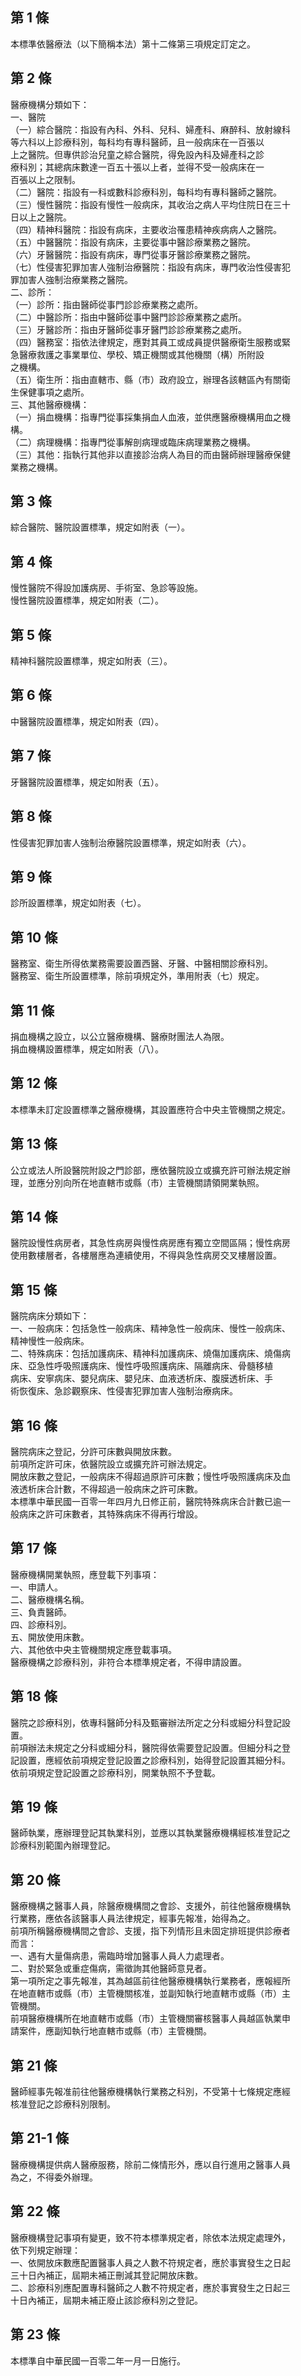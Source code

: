 第 1 條
-------
本標準依醫療法（以下簡稱本法）第十二條第三項規定訂定之。

第 2 條
-------
醫療機構分類如下：  
一、醫院  
（一）綜合醫院：指設有內科、外科、兒科、婦產科、麻醉科、放射線科  
      等六科以上診療科別，每科均有專科醫師，且一般病床在一百張以  
      上之醫院。但專供診治兒童之綜合醫院，得免設內科及婦產科之診  
      療科別；其總病床數達一百五十張以上者，並得不受一般病床在一  
      百張以上之限制。  
（二）醫院：指設有一科或數科診療科別，每科均有專科醫師之醫院。  
（三）慢性醫院：指設有慢性一般病床，其收治之病人平均住院日在三十  
      日以上之醫院。  
（四）精神科醫院：指設有病床，主要收治罹患精神疾病病人之醫院。  
（五）中醫醫院：指設有病床，主要從事中醫診療業務之醫院。  
（六）牙醫醫院：指設有病床，專門從事牙醫診療業務之醫院。  
（七）性侵害犯罪加害人強制治療醫院：指設有病床，專門收治性侵害犯  
      罪加害人強制治療業務之醫院。  
二、診所：  
（一）診所：指由醫師從事門診診療業務之處所。  
（二）中醫診所：指由中醫師從事中醫門診診療業務之處所。  
（三）牙醫診所：指由牙醫師從事牙醫門診診療業務之處所。  
（四）醫務室：指依法律規定，應對其員工或成員提供醫療衛生服務或緊  
      急醫療救護之事業單位、學校、矯正機關或其他機關（構）所附設  
      之機構。  
（五）衛生所：指由直轄市、縣（市）政府設立，辦理各該轄區內有關衛  
      生保健事項之處所。  
三、其他醫療機構：  
（一）捐血機構：指專門從事採集捐血人血液，並供應醫療機構用血之機  
      構。  
（二）病理機構：指專門從事解剖病理或臨床病理業務之機構。  
（三）其他：指執行其他非以直接診治病人為目的而由醫師辦理醫療保健  
      業務之機構。

第 3 條
-------
綜合醫院、醫院設置標準，規定如附表（一）。

第 4 條
-------
慢性醫院不得設加護病房、手術室、急診等設施。  
慢性醫院設置標準，規定如附表（二）。

第 5 條
-------
精神科醫院設置標準，規定如附表（三）。

第 6 條
-------
中醫醫院設置標準，規定如附表（四）。

第 7 條
-------
牙醫醫院設置標準，規定如附表（五）。

第 8 條
-------
性侵害犯罪加害人強制治療醫院設置標準，規定如附表（六）。

第 9 條
-------
診所設置標準，規定如附表（七）。

第 10 條
--------
醫務室、衛生所得依業務需要設置西醫、牙醫、中醫相關診療科別。  
醫務室、衛生所設置標準，除前項規定外，準用附表（七）規定。

第 11 條
--------
捐血機構之設立，以公立醫療機構、醫療財團法人為限。  
捐血機構設置標準，規定如附表（八）。

第 12 條
--------
本標準未訂定設置標準之醫療機構，其設置應符合中央主管機關之規定。

第 13 條
--------
公立或法人所設醫院附設之門診部，應依醫院設立或擴充許可辦法規定辦  
理，並應分別向所在地直轄市或縣（市）主管機關請領開業執照。

第 14 條
--------
醫院設慢性病房者，其急性病房與慢性病房應有獨立空間區隔；慢性病房  
使用數樓層者，各樓層應為連續使用，不得與急性病房交叉樓層設置。

第 15 條
--------
醫院病床分類如下：  
一、一般病床：包括急性一般病床、精神急性一般病床、慢性一般病床、  
    精神慢性一般病床。  
二、特殊病床：包括加護病床、精神科加護病床、燒傷加護病床、燒傷病  
    床、亞急性呼吸照護病床、慢性呼吸照護病床、隔離病床、骨髓移植  
    病床、安寧病床、嬰兒病床、嬰兒床、血液透析床、腹膜透析床、手  
    術恢復床、急診觀察床、性侵害犯罪加害人強制治療病床。

第 16 條
--------
醫院病床之登記，分許可床數與開放床數。  
前項所定許可床，依醫院設立或擴充許可辦法規定。  
開放床數之登記，一般病床不得超過原許可床數；慢性呼吸照護病床及血  
液透析床合計數，不得超過一般病床之許可床數。  
本標準中華民國一百零一年四月九日修正前，醫院特殊病床合計數已逾一  
般病床之許可床數者，其特殊病床不得再行增設。

第 17 條
--------
醫療機構開業執照，應登載下列事項：  
一、申請人。  
二、醫療機構名稱。  
三、負責醫師。  
四、診療科別。  
五、開放使用床數。  
六、其他依中央主管機關規定應登載事項。  
醫療機構之診療科別，非符合本標準規定者，不得申請設置。

第 18 條
--------
醫院之診療科別，依專科醫師分科及甄審辦法所定之分科或細分科登記設  
置。  
前項辦法未規定之分科或細分科，醫院得依需要登記設置。但細分科之登  
記設置，應經依前項規定登記設置之診療科別，始得登記設置其細分科。  
依前項規定登記設置之診療科別，開業執照不予登載。

第 19 條
--------
醫師執業，應辦理登記其執業科別，並應以其執業醫療機構經核准登記之  
診療科別範圍內辦理登記。

第 20 條
--------
醫療機構之醫事人員，除醫療機構間之會診、支援外，前往他醫療機構執  
行業務，應依各該醫事人員法律規定，經事先報准，始得為之。  
前項所稱醫療機構間之會診、支援，指下列情形且未固定排班提供診療者  
而言：  
一、遇有大量傷病患，需臨時增加醫事人員人力處理者。  
二、對於緊急或重症傷病，需徵詢其他醫師意見者。  
第一項所定之事先報准，其為越區前往他醫療機構執行業務者，應報經所  
在地直轄市或縣（市）主管機關核准，並副知執行地直轄市或縣（市）主  
管機關。  
前項醫療機構所在地直轄市或縣（市）主管機關審核醫事人員越區執業申  
請案件，應副知執行地直轄市或縣（市）主管機關。

第 21 條
--------
醫師經事先報准前往他醫療機構執行業務之科別，不受第十七條規定應經  
核准登記之診療科別限制。

第 21-1 條
----------
醫療機構提供病人醫療服務，除前二條情形外，應以自行進用之醫事人員  
為之，不得委外辦理。

第 22 條
--------
醫療機構登記事項有變更，致不符本標準規定者，除依本法規定處理外，  
依下列規定辦理：  
一、依開放床數應配置醫事人員之人數不符規定者，應於事實發生之日起  
    三十日內補正，屆期未補正刪減其登記開放床數。  
二、診療科別應配置專科醫師之人數不符規定者，應於事實發生之日起三  
    十日內補正，屆期未補正廢止該診療科別之登記。

第 23 條
--------
本標準自中華民國一百零二年一月一日施行。


